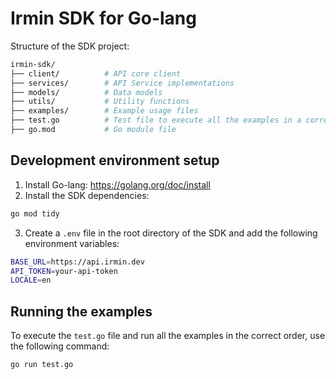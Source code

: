 # Irmin SDK for Go-lang

Structure of the SDK project:

```bash
irmin-sdk/
├── client/          # API core client
├── services/        # API Service implementations
├── models/          # Data models
├── utils/           # Utility functions
├── examples/        # Example usage files
├── test.go          # Test file to execute all the examples in a correct order
├── go.mod           # Go module file
```

## Development environment setup

1. Install Go-lang: https://golang.org/doc/install
2. Install the SDK dependencies:

```bash
go mod tidy
```

3. Create a `.env` file in the root directory of the SDK and add the following environment variables:

```bash
BASE_URL=https://api.irmin.dev
API_TOKEN=your-api-token
LOCALE=en
```

## Running the examples

To execute the `test.go` file and run all the examples in the correct order, use the following command:

```bash
go run test.go
```
